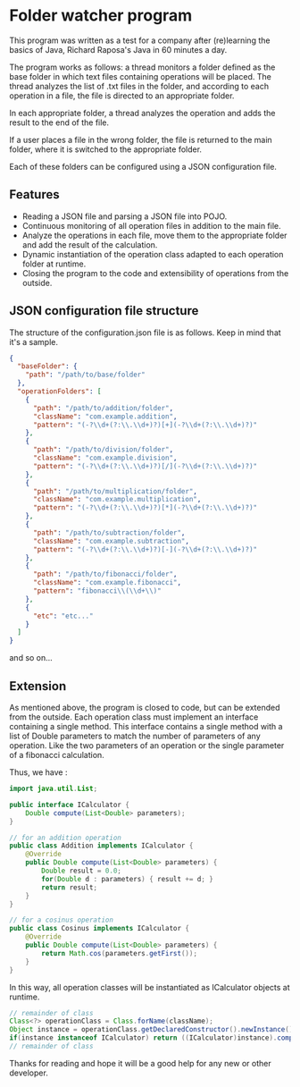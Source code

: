 # Folder watcher program
This program was written as a test for a company after (re)learning the basics of Java, 
Richard Raposa's Java in 60 minutes a day.

The program works as follows: a thread monitors a folder defined as the base folder 
in which text files containing operations will be placed. The thread analyzes the 
list of .txt files in the folder, and according to each operation in a file, 
the file is directed to an appropriate folder.

In each appropriate folder, a thread analyzes the operation and adds the result to 
the end of the file.

If a user places a file in the wrong folder, the file is returned to the main folder, 
where it is switched to the appropriate folder.

Each of these folders can be configured using a JSON configuration file.

## Features
* Reading a JSON file and parsing a JSON file into POJO.
* Continuous monitoring of all operation files in addition to the main file.
* Analyze the operations in each file, move them to the appropriate folder and add the result of the calculation.
* Dynamic instantiation of the operation class adapted to each operation folder at runtime.
* Closing the program to the code and extensibility of operations from the outside.

## JSON configuration file structure
The structure of the configuration.json file is as follows. Keep in mind that 
it's a sample.
```json
{
  "baseFolder": {
    "path": "/path/to/base/folder"
  },
  "operationFolders": [
    {
      "path": "/path/to/addition/folder",
      "className": "com.example.addition",
      "pattern": "(-?\\d+(?:\\.\\d+)?)[+](-?\\d+(?:\\.\\d+)?)"
    },
    {
      "path": "/path/to/division/folder",
      "className": "com.example.division",
      "pattern": "(-?\\d+(?:\\.\\d+)?)[/](-?\\d+(?:\\.\\d+)?)"
    },
    {
      "path": "/path/to/multiplication/folder",
      "className": "com.example.multiplication",
      "pattern": "(-?\\d+(?:\\.\\d+)?)[*](-?\\d+(?:\\.\\d+)?)"
    },
    {
      "path": "/path/to/subtraction/folder",
      "className": "com.example.subtraction",
      "pattern": "(-?\\d+(?:\\.\\d+)?)[-](-?\\d+(?:\\.\\d+)?)"
    },
    {
      "path": "/path/to/fibonacci/folder",
      "className": "com.example.fibonacci",
      "pattern": "fibonacci\\(\\d+\\)"
    },
    {
      "etc": "etc..."
    }
  ]
}
```
and so on...

## Extension
As mentioned above, the program is closed to code, but can be extended from the 
outside. Each operation class must implement an interface containing a single method. 
This interface contains a single method with a list of Double parameters to match the 
number of parameters of any operation. Like the two parameters of an operation or the 
single parameter of a fibonacci calculation.

Thus, we have :

```java
import java.util.List;

public interface ICalculator {
    Double compute(List<Double> parameters);
}

// for an addition operation
public class Addition implements ICalculator {
    @Override
    public Double compute(List<Double> parameters) {
        Double result = 0.0;
        for(Double d : parameters) { result += d; }
        return result;
    }
}

// for a cosinus operation
public class Cosinus implements ICalculator {
    @Override
    public Double compute(List<Double> parameters) {
        return Math.cos(parameters.getFirst());
    }
}
```

In this way, all operation classes will be instantiated as ICalculator objects 
at runtime. 
```java
// remainder of class
Class<?> operationClass = Class.forName(className);
Object instance = operationClass.getDeclaredConstructor().newInstance();
if(instance instanceof ICalculator) return ((ICalculator)instance).compute(parameters);
// remainder of class
```

Thanks for reading and hope it will be a good help for any new or other developer.